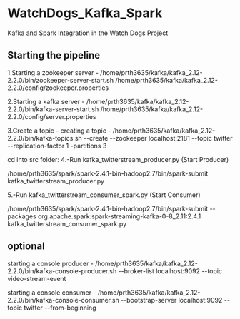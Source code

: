 # WatchDogs_Kafka_Spark
Kafka and Spark Integration in the Watch Dogs Project

## Starting the pipeline

1.Starting a zookeeper server  - /home/prth3635/kafka/kafka_2.12-2.2.0/bin/zookeeper-server-start.sh /home/prth3635/kafka/kafka_2.12-2.2.0/config/zookeeper.properties

2.Starting a kafka server - /home/prth3635/kafka/kafka_2.12-2.2.0/bin/kafka-server-start.sh /home/prth3635/kafka/kafka_2.12-2.2.0/config/server.properties

3.Create a topic - creating a topic - /home/prth3635/kafka/kafka_2.12-2.2.0/bin/kafka-topics.sh --create --zookeeper localhost:2181 --topic twitter --replication-factor 1 -partitions 3

cd into src folder: 
4.-Run kafka_twitterstream_producer.py (Start Producer)

/home/prth3635/spark/spark-2.4.1-bin-hadoop2.7/bin/spark-submit kafka_twitterstream_producer.py

5.-Run kafka_twitterstream_consumer_spark.py (Start Consumer)

/home/prth3635/spark/spark-2.4.1-bin-hadoop2.7/bin/spark-submit --packages org.apache.spark:spark-streaming-kafka-0-8_2.11:2.4.1 kafka_twitterstream_consumer_spark.py

## optional
starting a console producer - /home/prth3635/kafka/kafka_2.12-2.2.0/bin/kafka-console-producer.sh --broker-list localhost:9092 --topic video-stream-event

starting a console consumer - /home/prth3635/kafka/kafka_2.12-2.2.0/bin/kafka-console-consumer.sh --bootstrap-server localhost:9092 --topic twitter --from-beginning
